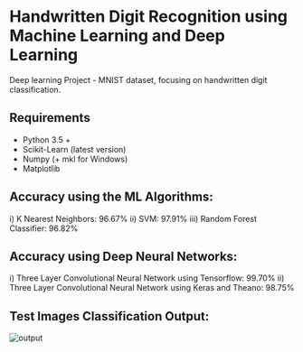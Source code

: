 # Handwritten Digit Recognition using Machine Learning and Deep Learning

Deep learning Project - MNIST dataset, focusing on handwritten digit classification.

## Requirements

* Python 3.5 +
* Scikit-Learn (latest version)
* Numpy (+ mkl for Windows)
* Matplotlib

## Accuracy using the ML Algorithms:

i) K Nearest Neighbors: 96.67%
ii) SVM: 97.91%
iii) Random Forest Classifier: 96.82%

## Accuracy using Deep Neural Networks:

i) Three Layer Convolutional Neural Network using Tensorflow: 99.70%
ii) Three Layer Convolutional Neural Network using Keras and Theano: 98.75%

## Test Images Classification Output:

![output](https://github.com/sonadukane18/MNIST_Digit_Classification/assets/120325353/215466cf-58de-4988-ad5a-c31a3c1d8e93)

